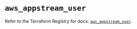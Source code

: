 # `aws_appstream_user`

Refer to the Terraform Registry for docs: [`aws_appstream_user`](https://registry.terraform.io/providers/hashicorp/aws/5.65.0/docs/resources/appstream_user).

